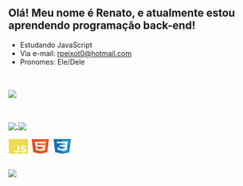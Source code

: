 ## Olá! Meu nome é Renato, e atualmente estou aprendendo programação back-end!

- Estudando JavaScript
- Via e-mail: rpeixot0@hotmail.com
- Pronomes: Ele/Dele
## 
<div>
<!--   <img height="120em" src="https://github-readme-stats.vercel.app/api?username=rpeixot0&show_icons=true&theme=dark#gh-dark-mode-only"> </br> -->
 </br> 
  <img align="center" height="120em"  src="https://github-readme-stats.vercel.app/api/top-langs/?username=rpeixot0"> </br></br>
</div>

## 

<div>
  <a href="https://open.spotify.com/user/22rmryke6akv5esno7mb7vtza?si=39f8d74f9c614e06">
  <img align="center" src="https://img.shields.io/badge/Spotify-1ED760?&style=for-the-badge&logo=spotify&logoColor=white"> </a> 
 
  <a href='https://steamcommunity.com/id/Peixotos/'>
  <img align="center" src='https://img.shields.io/badge/Steam-000000?style=for-the-badge&logo=steam&logoColor=white'> </a> </br> </br>
  <img align="center" alt="Js" height="30" width="40" src="https://raw.githubusercontent.com/devicons/devicon/master/icons/javascript/javascript-plain.svg">
  <img align="center" alt="HTML" height="30" width="40" src="https://raw.githubusercontent.com/devicons/devicon/master/icons/html5/html5-original.svg">
  <img align="center" alt="CSS" height="30" width="40" src="https://raw.githubusercontent.com/devicons/devicon/master/icons/css3/css3-original.svg"></br></br>
  
  ![](https://komarev.com/ghpvc/?username=rpeixot0&color=blue&style=flat-square&label=PROFILE+VIEWS)
</div> 

## 

